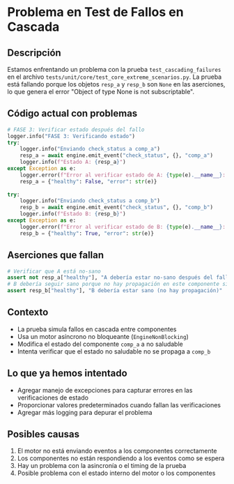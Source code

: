 # Problema en Test de Fallos en Cascada

## Descripción
Estamos enfrentando un problema con la prueba `test_cascading_failures` en el archivo `tests/unit/core/test_core_extreme_scenarios.py`. La prueba está fallando porque los objetos `resp_a` y `resp_b` son `None` en las aserciones, lo que genera el error "Object of type None is not subscriptable".

## Código actual con problemas
```python
# FASE 3: Verificar estado después del fallo
logger.info("FASE 3: Verificando estado")
try:
    logger.info("Enviando check_status a comp_a")
    resp_a = await engine.emit_event("check_status", {}, "comp_a")
    logger.info(f"Estado A: {resp_a}")
except Exception as e:
    logger.error(f"Error al verificar estado de A: {type(e).__name__}: {str(e)}")
    resp_a = {"healthy": False, "error": str(e)}
    
try:
    logger.info("Enviando check_status a comp_b")
    resp_b = await engine.emit_event("check_status", {}, "comp_b")
    logger.info(f"Estado B: {resp_b}")
except Exception as e:
    logger.error(f"Error al verificar estado de B: {type(e).__name__}: {str(e)}")
    resp_b = {"healthy": True, "error": str(e)}
```

## Aserciones que fallan
```python
# Verificar que A está no-sano
assert not resp_a["healthy"], "A debería estar no-sano después del fallo"
# B debería seguir sano porque no hay propagación en este componente simple
assert resp_b["healthy"], "B debería estar sano (no hay propagación)"
```

## Contexto
- La prueba simula fallos en cascada entre componentes
- Usa un motor asíncrono no bloqueante (`EngineNonBlocking`)
- Modifica el estado del componente `comp_a` a no saludable
- Intenta verificar que el estado no saludable no se propaga a `comp_b`

## Lo que ya hemos intentado
- Agregar manejo de excepciones para capturar errores en las verificaciones de estado
- Proporcionar valores predeterminados cuando fallan las verificaciones
- Agregar más logging para depurar el problema

## Posibles causas
1. El motor no está enviando eventos a los componentes correctamente
2. Los componentes no están respondiendo a los eventos como se espera
3. Hay un problema con la asincronía o el timing de la prueba
4. Posible problema con el estado interno del motor o los componentes